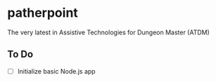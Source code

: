 # patherpoint
The very latest in Assistive Technologies for Dungeon Master (ATDM)

## To Do

- [ ] Initialize basic Node.js app